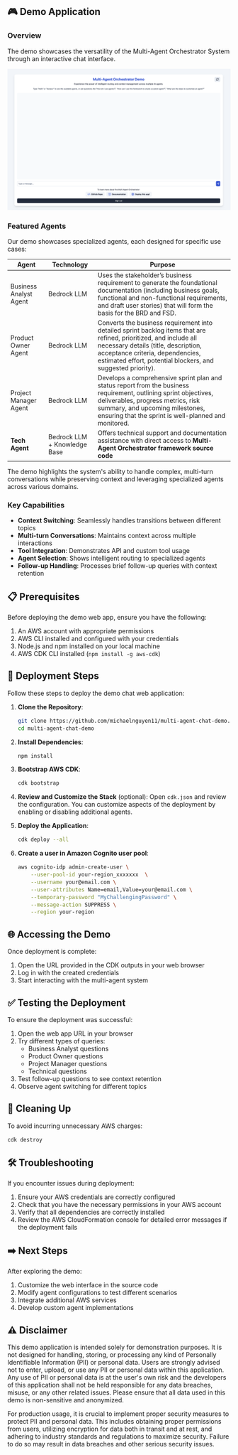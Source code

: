 ## 🎮 Demo Application

### Overview
The demo showcases the versatility of the Multi-Agent Orchestrator System through an interactive chat interface.

![Demo Application](./img/chat-demo-app.png)

### Featured Agents
Our demo showcases specialized agents, each designed for specific use cases:

| Agent | Technology | Purpose |
|-------|------------|---------|
| Business Analyst Agent | Bedrock LLM | Uses the stakeholder’s business requirement to generate the foundational documentation (including business goals, functional and non-functional requirements, and draft user stories) that will form the basis for the BRD and FSD.|
| Product Owner Agent | Bedrock LLM | Converts the business requirement into detailed sprint backlog items that are refined, prioritized, and include all necessary details (title, description, acceptance criteria, dependencies, estimated effort, potential blockers, and suggested priority). |
| Project Manager Agent | Bedrock LLM | Develops a comprehensive sprint plan and status report from the business requirement, outlining sprint objectives, deliverables, progress metrics, risk summary, and upcoming milestones, ensuring that the sprint is well-planned and monitored. |
| **Tech Agent** | Bedrock LLM + Knowledge Base | Offers technical support and documentation assistance with direct access to **Multi-Agent Orchestrator framework source code** |

The demo highlights the system's ability to handle complex, multi-turn conversations while preserving context and leveraging specialized agents across various domains.

### Key Capabilities
- **Context Switching**: Seamlessly handles transitions between different topics
- **Multi-turn Conversations**: Maintains context across multiple interactions
- **Tool Integration**: Demonstrates API and custom tool usage
- **Agent Selection**: Shows intelligent routing to specialized agents
- **Follow-up Handling**: Processes brief follow-up queries with context retention

## 📋 Prerequisites

Before deploying the demo web app, ensure you have the following:

1. An AWS account with appropriate permissions
2. AWS CLI installed and configured with your credentials
3. Node.js and npm installed on your local machine
4. AWS CDK CLI installed (`npm install -g aws-cdk`)

## 🚀 Deployment Steps

Follow these steps to deploy the demo chat web application:

1. **Clone the Repository**:
   ```bash
   git clone https://github.com/michaelnguyen11/multi-agent-chat-demo.git
   cd multi-agent-chat-demo
   ```

2. **Install Dependencies**:
   ```bash
   npm install
   ```

3. **Bootstrap AWS CDK**:
   ```bash
   cdk bootstrap
   ```

4. **Review and Customize the Stack** (optional):
   Open `cdk.json` and review the configuration. You can customize aspects of the deployment by enabling or disabling additional agents.

5. **Deploy the Application**:
   ```bash
   cdk deploy --all
   ```

6. **Create a user in Amazon Cognito user pool**:
   ```bash
   aws cognito-idp admin-create-user \
       --user-pool-id your-region_xxxxxxx  \
       --username your@email.com \
       --user-attributes Name=email,Value=your@email.com \
       --temporary-password "MyChallengingPassword" \
       --message-action SUPPRESS \
       --region your-region
   ```

## 🌐 Accessing the Demo

Once deployment is complete:
1. Open the URL provided in the CDK outputs in your web browser
2. Log in with the created credentials
3. Start interacting with the multi-agent system

## ✅ Testing the Deployment

To ensure the deployment was successful:

1. Open the web app URL in your browser
2. Try different types of queries:
   - Business Analyst questions
   - Product Owner questions
   - Project Manager questions
   - Technical questions
3. Test follow-up questions to see context retention
4. Observe agent switching for different topics

## 🧹 Cleaning Up

To avoid incurring unnecessary AWS charges:
```bash
cdk destroy
```

## 🛠️ Troubleshooting

If you encounter issues during deployment:

1. Ensure your AWS credentials are correctly configured
2. Check that you have the necessary permissions in your AWS account
3. Verify that all dependencies are correctly installed
4. Review the AWS CloudFormation console for detailed error messages if the deployment fails

## ➡️ Next Steps

After exploring the demo:
1. Customize the web interface in the source code
2. Modify agent configurations to test different scenarios
3. Integrate additional AWS services
4. Develop custom agent implementations

## ⚠️ Disclaimer

This demo application is intended solely for demonstration purposes. It is not designed for handling, storing, or processing any kind of Personally Identifiable Information (PII) or personal data. Users are strongly advised not to enter, upload, or use any PII or personal data within this application. Any use of PII or personal data is at the user's own risk and the developers of this application shall not be held responsible for any data breaches, misuse, or any other related issues. Please ensure that all data used in this demo is non-sensitive and anonymized.

For production usage, it is crucial to implement proper security measures to protect PII and personal data. This includes obtaining proper permissions from users, utilizing encryption for data both in transit and at rest, and adhering to industry standards and regulations to maximize security. Failure to do so may result in data breaches and other serious security issues.